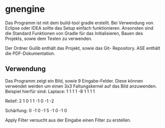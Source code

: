 # gnengine

Das Programm ist mit dem build-tool gradle erstellt.
Bei Verwendung von Eclipse oder IDEA sollte das Setup einfach
funktionieren. Ansonsten sind die Standard Funktionen von
Gradle für das Initialisieren, Bauen des Projekts, sowie dem
Testen zu verwenden.

Der Ordner Guilib enthält das Projekt, sowie das Git-
Repository. ASE enthält die PDF-Dokumentation.

## Verwendung

Das Programm zeigt ein Bild, sowie 9 Eingabe-Felder. Diese
können verwendet werden um einen 3x3 Faltungskernel auf das
Bild anzuwenden. Beispiel hierfür sind:
Laplace:
 1  1  1
 1 -8  1
 1  1  1

Relief:
 2  1  0
 1  1 -1
 0 -1 -2

Schärfung:
 0 -1  0
-1  5 -1
 0 -1  0

Apply Filter versucht aus der Eingabe einen Filter zu
erstellen.
